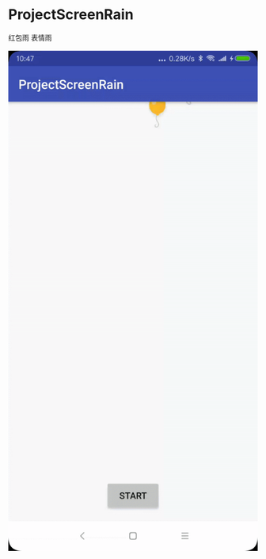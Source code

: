 # ProjectScreenRain
红包雨 表情雨</br></br>
![image](https://github.com/lishen19920525/ProjectScreenRain/blob/master/screenrain.gif)
